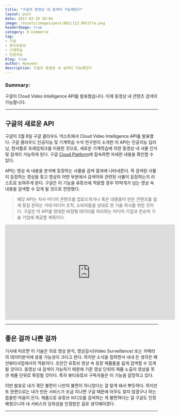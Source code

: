 ```yaml
---
title: "구글의 동영상 내 검색이 가능해진다"
layout: post
date: 2017-03-26 20:04
image: /assets/images/post/002/113_00title.png
headerImage: true
category: E-Commerce
tag:
- 구글
- 뷰티유튜브
- 기계학습
- 인공지능
blog: true
author: Hyeyeon
description: 구글의 동영상 내 검색이 가능해진다
---
```


### Summary:

구글이 Cloud Video Intelligence API를 발표했습니다. 이제 동영상 내 콘텐츠 검색이 가능합니다.

---

## 구글의 새로운 API

구글이 3월 8일 구글 클라우드 넥스트에서 Cloud Video Intelligence API를 발표했다. 구글 클라우드 인공지능 및 기계학습 수석 연구원이 소개한 이 API는 인공지능 딥러닝, 텐서플로 프레임워크를 이용한 것으로, 새로운 기계학습에 의한 동영상 내 사물 인식 및 검색이 가능하게 된다. 구글 [Cloud Platform](https://cloud.google.com/video-intelligence/)에 접속하면 자세한 내용을 확인할 수 있다.


API는 영상 속 내용을 분석해 등장하는 사물을 검색 결과에 나타내준다. 즉 검색된 사물이 등장하는 영상을 찾고 영상의 어떤 부분에서 검색어와 관련된 사물이 등장하는지 리스트로 보여주게 된다. 구글은 이 기능을 유튜브에 적용할 경우 10억개가 넘는 영상 속 내용을 검색할 수 있게 될 것으로 전망했다.

> 해당 API는 자사 미디어 콘텐츠를 업로드하거나 혹은 대중들이 만든 콘텐츠를 쉽게 찾길 원하는 거대 미디어 조직, 소비자들을 상대로 한 기술 회사를 위한 것이다. 구글은 이 API를 방대한 비정형 데이터를 처리하는 미디어 기업과 컨슈머 기술 기업에 제공할 계획이다.

<p align="middle">
<iframe width="560" height="315" src="https://www.youtube.com/embed/mDAoLO4G4CQ" frameborder="0" allowfullscreen></iframe>
</p>

---

## 좋은 걸까 나쁜 걸까

기사에 따르면 이 기술은 의료 영상 분석, 영상감시(Video Surveillance) 또는 카메라의 데이터분석에 응용 가능성이 크다고 한다. 하지만 소식을 접하면서 내내 든 생각은 패션뷰티사업에서의 적용이다. 조만간 유튜브 영상 속 등장 제품들을 쉽게 검색할 수 있게 될 것이다. 동영상 내 검색이 가능하기 때문에 기존 영상 단위의 제품 노출이 영상을 쪼갠 제품 단위로 확장될 것이다. 특히 뷰티유튜브 구독자들은 이 기능을 갈망하고 있다.

이번 발표로 내가 겪던 불편이 나만의 불편이 아니었다는 걸 알게 돼서 뿌듯하다. 하지만 또 한편으로는 내가 만든 서비스가 조금 지나면 구글 때문에 아무도 찾지 않겠구나 하는 씁쓸한 마음이 든다. 제품으로 유튜브 비디오를 검색하는 게 불편하다는 걸 구글도 인정해줬으니까 내 서비스의 당위성을 인정받은 걸로 생각해야겠다.


---
